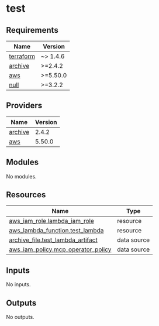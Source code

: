 # test

<!-- BEGINNING OF PRE-COMMIT-TERRAFORM DOCS HOOK -->
## Requirements

| Name | Version |
|------|---------|
| <a name="requirement_terraform"></a> [terraform](#requirement\_terraform) | ~> 1.4.6 |
| <a name="requirement_archive"></a> [archive](#requirement\_archive) | >=2.4.2 |
| <a name="requirement_aws"></a> [aws](#requirement\_aws) | >=5.50.0 |
| <a name="requirement_null"></a> [null](#requirement\_null) | >=3.2.2 |

## Providers

| Name | Version |
|------|---------|
| <a name="provider_archive"></a> [archive](#provider\_archive) | 2.4.2 |
| <a name="provider_aws"></a> [aws](#provider\_aws) | 5.50.0 |

## Modules

No modules.

## Resources

| Name | Type |
|------|------|
| [aws_iam_role.lambda_iam_role](https://registry.terraform.io/providers/hashicorp/aws/latest/docs/resources/iam_role) | resource |
| [aws_lambda_function.test_lambda](https://registry.terraform.io/providers/hashicorp/aws/latest/docs/resources/lambda_function) | resource |
| [archive_file.test_lambda_artifact](https://registry.terraform.io/providers/hashicorp/archive/latest/docs/data-sources/file) | data source |
| [aws_iam_policy.mcp_operator_policy](https://registry.terraform.io/providers/hashicorp/aws/latest/docs/data-sources/iam_policy) | data source |

## Inputs

No inputs.

## Outputs

No outputs.
<!-- END OF PRE-COMMIT-TERRAFORM DOCS HOOK -->
